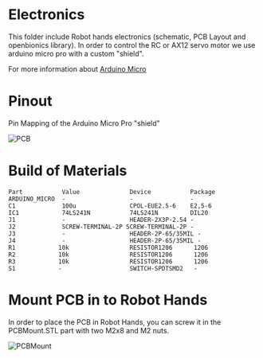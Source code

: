 # Electronics

This folder include Robot hands electronics (schematic, PCB Layout and openbionics library).
In order to control the RC or AX12 servo motor we use arduino micro pro with a custom "shield".

For more information about [Arduino Micro](http://arduino.cc/en/Main/ArduinoBoardMicro)

# Pinout
Pin Mapping of the Arduino Micro Pro "shield"

![PCB](https://raw.github.com/zisi/openBionics/master/Pics/PCB1.png)


# Build of Materials
	Part           Value              Device           Package 
	ARDUINO_MICRO  -                  -			       -
	C1             100u               CPOL-EUE2.5-6    E2,5-6  
	IC1            74LS241N           74LS241N         DIL20 
	J1             -                  HEADER-2X3P-2.54 -
	J2             SCREW-TERMINAL-2P SCREW-TERMINAL-2P -
	J3             -                  HEADER-2P-65/35MIL -          
	J4             -                  HEADER-2P-65/35MIL -    
	R1            10k                 RESISTOR1206      1206
	R2            10k                 RESISTOR1206      1206
	R3            10k                 RESISTOR1206      1206
	S1            -                   SWITCH-SPDTSMD2   -  

# Mount PCB in to Robot Hands

In order to place the PCB in Robot Hands, you can screw it in the PCBMount.STL part with two M2x8 and M2 nuts.

![PCBMount](https://raw.github.com/zisi/openBionics/master/Pics/PCB2.jpg)